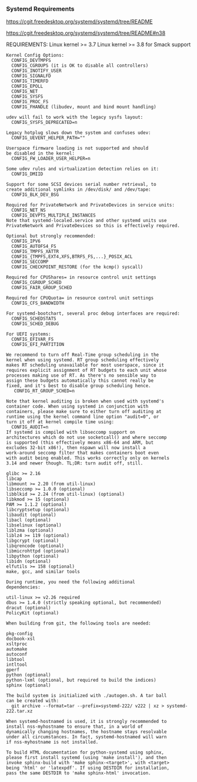 ### Systemd Requirements
https://cgit.freedesktop.org/systemd/systemd/tree/README

https://cgit.freedesktop.org/systemd/systemd/tree/README#n38

REQUIREMENTS:
	Linux kernel >= 3.7
	Linux kernel >= 3.8 for Smack support

	Kernel Config Options:
	  CONFIG_DEVTMPFS
	  CONFIG_CGROUPS (it is OK to disable all controllers)
	  CONFIG_INOTIFY_USER
	  CONFIG_SIGNALFD
	  CONFIG_TIMERFD
	  CONFIG_EPOLL
	  CONFIG_NET
	  CONFIG_SYSFS
	  CONFIG_PROC_FS
	  CONFIG_FHANDLE (libudev, mount and bind mount handling)

	udev will fail to work with the legacy sysfs layout:
	  CONFIG_SYSFS_DEPRECATED=n

	Legacy hotplug slows down the system and confuses udev:
	  CONFIG_UEVENT_HELPER_PATH=""

	Userspace firmware loading is not supported and should
	be disabled in the kernel:
	  CONFIG_FW_LOADER_USER_HELPER=n

	Some udev rules and virtualization detection relies on it:
	  CONFIG_DMIID

	Support for some SCSI devices serial number retrieval, to
	create additional symlinks in /dev/disk/ and /dev/tape:
	  CONFIG_BLK_DEV_BSG

	Required for PrivateNetwork and PrivateDevices in service units:
	  CONFIG_NET_NS
	  CONFIG_DEVPTS_MULTIPLE_INSTANCES
	Note that systemd-localed.service and other systemd units use
	PrivateNetwork and PrivateDevices so this is effectively required.

	Optional but strongly recommended:
	  CONFIG_IPV6
	  CONFIG_AUTOFS4_FS
	  CONFIG_TMPFS_XATTR
	  CONFIG_{TMPFS,EXT4,XFS,BTRFS_FS,...}_POSIX_ACL
	  CONFIG_SECCOMP
	  CONFIG_CHECKPOINT_RESTORE (for the kcmp() syscall)

	Required for CPUShares= in resource control unit settings
	  CONFIG_CGROUP_SCHED
	  CONFIG_FAIR_GROUP_SCHED

	Required for CPUQuota= in resource control unit settings
	  CONFIG_CFS_BANDWIDTH

	For systemd-bootchart, several proc debug interfaces are required:
	  CONFIG_SCHEDSTATS
	  CONFIG_SCHED_DEBUG

	For UEFI systems:
	  CONFIG_EFIVAR_FS
	  CONFIG_EFI_PARTITION

	We recommend to turn off Real-Time group scheduling in the
	kernel when using systemd. RT group scheduling effectively
	makes RT scheduling unavailable for most userspace, since it
	requires explicit assignment of RT budgets to each unit whose
	processes making use of RT. As there's no sensible way to
	assign these budgets automatically this cannot really be
	fixed, and it's best to disable group scheduling hence.
	   CONFIG_RT_GROUP_SCHED=n

	Note that kernel auditing is broken when used with systemd's
	container code. When using systemd in conjunction with
	containers, please make sure to either turn off auditing at
	runtime using the kernel command line option "audit=0", or
	turn it off at kernel compile time using:
	  CONFIG_AUDIT=n
	If systemd is compiled with libseccomp support on
	architectures which do not use socketcall() and where seccomp
	is supported (this effectively means x86-64 and ARM, but
	excludes 32-bit x86!), then nspawn will now install a
	work-around seccomp filter that makes containers boot even
	with audit being enabled. This works correctly only on kernels
	3.14 and newer though. TL;DR: turn audit off, still.

	glibc >= 2.16
	libcap
	libmount >= 2.20 (from util-linux)
	libseccomp >= 1.0.0 (optional)
	libblkid >= 2.24 (from util-linux) (optional)
	libkmod >= 15 (optional)
	PAM >= 1.1.2 (optional)
	libcryptsetup (optional)
	libaudit (optional)
	libacl (optional)
	libselinux (optional)
	liblzma (optional)
	liblz4 >= 119 (optional)
	libgcrypt (optional)
	libqrencode (optional)
	libmicrohttpd (optional)
	libpython (optional)
	libidn (optional)
	elfutils >= 158 (optional)
	make, gcc, and similar tools

	During runtime, you need the following additional
	dependencies:

	util-linux >= v2.26 required
	dbus >= 1.4.0 (strictly speaking optional, but recommended)
	dracut (optional)
	PolicyKit (optional)

	When building from git, the following tools are needed:

	pkg-config
	docbook-xsl
	xsltproc
	automake
	autoconf
	libtool
	intltool
	gperf
	python (optional)
	python-lxml (optional, but required to build the indices)
	sphinx (optional)

	The build system is initialized with ./autogen.sh. A tar ball
	can be created with:
	  git archive --format=tar --prefix=systemd-222/ v222 | xz > systemd-222.tar.xz

	When systemd-hostnamed is used, it is strongly recommended to
	install nss-myhostname to ensure that, in a world of
	dynamically changing hostnames, the hostname stays resolvable
	under all circumstances. In fact, systemd-hostnamed will warn
	if nss-myhostname is not installed.

	To build HTML documentation for python-systemd using sphinx,
	please first install systemd (using 'make install'), and then
	invoke sphinx-build with 'make sphinx-<target>', with <target>
	being 'html' or 'latexpdf'. If using DESTDIR for installation,
	pass the same DESTDIR to 'make sphinx-html' invocation.
